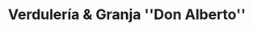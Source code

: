 ---
title: "Verdulería & Granja ''Don Alberto''"
url: /caba/verduleria-und-granja-don-alberto/
shop: Gemüse & Obst
---